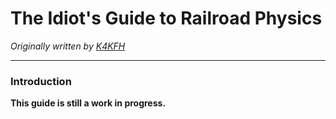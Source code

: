# The Idiot's Guide to Railroad Physics
*Originally written by [K4KFH](http://github.com/k4kfh)*

---
### Introduction

**This guide is still a work in progress.**

